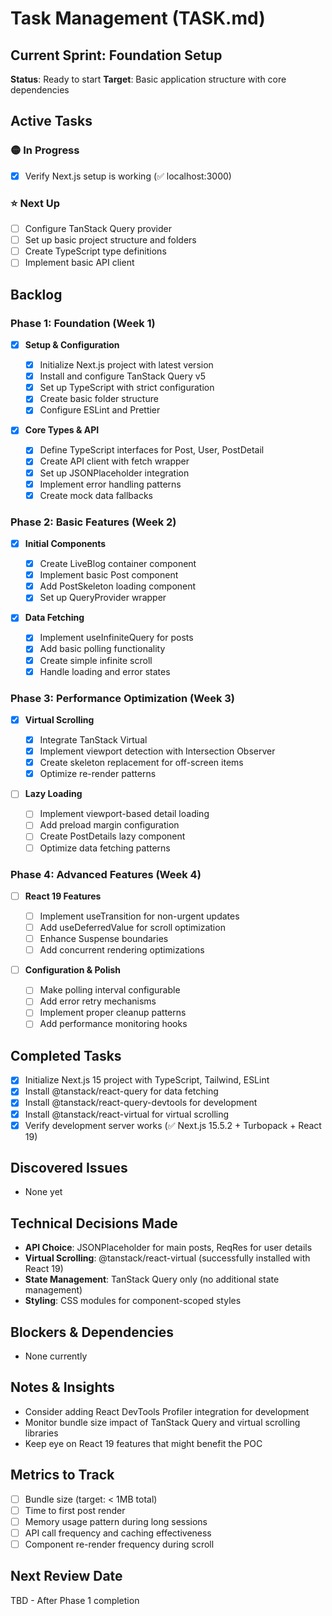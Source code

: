 # Task Management (TASK.md)

## Current Sprint: Foundation Setup

**Status**: Ready to start
**Target**: Basic application structure with core dependencies

## Active Tasks

### 🟡 In Progress

- [x] Verify Next.js setup is working (✅ localhost:3000)

### ⭐ Next Up

- [ ] Configure TanStack Query provider
- [ ] Set up basic project structure and folders
- [ ] Create TypeScript type definitions
- [ ] Implement basic API client

## Backlog

### Phase 1: Foundation (Week 1)

- [x] **Setup & Configuration**

  - [x] Initialize Next.js project with latest version
  - [x] Install and configure TanStack Query v5
  - [x] Set up TypeScript with strict configuration
  - [x] Create basic folder structure
  - [x] Configure ESLint and Prettier

- [x] **Core Types & API**
  - [x] Define TypeScript interfaces for Post, User, PostDetail
  - [x] Create API client with fetch wrapper
  - [x] Set up JSONPlaceholder integration
  - [x] Implement error handling patterns
  - [x] Create mock data fallbacks

### Phase 2: Basic Features (Week 2)

- [x] **Initial Components**

  - [x] Create LiveBlog container component
  - [x] Implement basic Post component
  - [x] Add PostSkeleton loading component
  - [x] Set up QueryProvider wrapper

- [x] **Data Fetching**
  - [x] Implement useInfiniteQuery for posts
  - [x] Add basic polling functionality
  - [x] Create simple infinite scroll
  - [x] Handle loading and error states

### Phase 3: Performance Optimization (Week 3)

- [x] **Virtual Scrolling**

  - [x] Integrate TanStack Virtual
  - [x] Implement viewport detection with Intersection Observer
  - [x] Create skeleton replacement for off-screen items
  - [x] Optimize re-render patterns

- [ ] **Lazy Loading**
  - [ ] Implement viewport-based detail loading
  - [ ] Add preload margin configuration
  - [ ] Create PostDetails lazy component
  - [ ] Optimize data fetching patterns

### Phase 4: Advanced Features (Week 4)

- [ ] **React 19 Features**

  - [ ] Implement useTransition for non-urgent updates
  - [ ] Add useDeferredValue for scroll optimization
  - [ ] Enhance Suspense boundaries
  - [ ] Add concurrent rendering optimizations

- [ ] **Configuration & Polish**
  - [ ] Make polling interval configurable
  - [ ] Add error retry mechanisms
  - [ ] Implement proper cleanup patterns
  - [ ] Add performance monitoring hooks

## Completed Tasks

- [x] Initialize Next.js 15 project with TypeScript, Tailwind, ESLint
- [x] Install @tanstack/react-query for data fetching
- [x] Install @tanstack/react-query-devtools for development
- [x] Install @tanstack/react-virtual for virtual scrolling
- [x] Verify development server works (✅ Next.js 15.5.2 + Turbopack + React 19)

## Discovered Issues

- None yet

## Technical Decisions Made

- **API Choice**: JSONPlaceholder for main posts, ReqRes for user details
- **Virtual Scrolling**: @tanstack/react-virtual (successfully installed with React 19)
- **State Management**: TanStack Query only (no additional state management)
- **Styling**: CSS modules for component-scoped styles

## Blockers & Dependencies

- None currently

## Notes & Insights

- Consider adding React DevTools Profiler integration for development
- Monitor bundle size impact of TanStack Query and virtual scrolling libraries
- Keep eye on React 19 features that might benefit the POC

## Metrics to Track

- [ ] Bundle size (target: < 1MB total)
- [ ] Time to first post render
- [ ] Memory usage pattern during long sessions
- [ ] API call frequency and caching effectiveness
- [ ] Component re-render frequency during scroll

## Next Review Date

TBD - After Phase 1 completion
